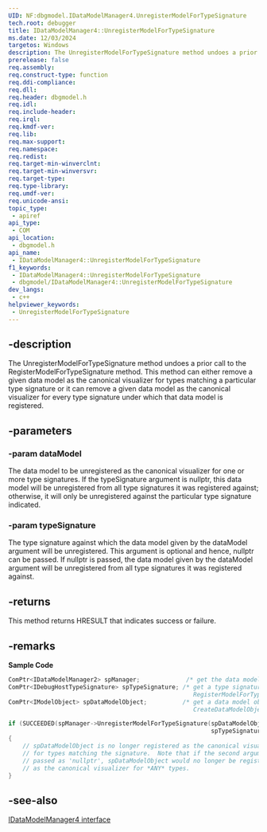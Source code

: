 ```yaml
---
UID: NF:dbgmodel.IDataModelManager4.UnregisterModelForTypeSignature
tech.root: debugger
title: IDataModelManager4::UnregisterModelForTypeSignature
ms.date: 12/03/2024
targetos: Windows
description: The UnregisterModelForTypeSignature method undoes a prior call to the RegisterModelForTypeSignature method.
prerelease: false
req.assembly: 
req.construct-type: function
req.ddi-compliance: 
req.dll: 
req.header: dbgmodel.h
req.idl: 
req.include-header: 
req.irql: 
req.kmdf-ver: 
req.lib: 
req.max-support: 
req.namespace: 
req.redist: 
req.target-min-winverclnt: 
req.target-min-winversvr: 
req.target-type: 
req.type-library: 
req.umdf-ver: 
req.unicode-ansi: 
topic_type:
 - apiref
api_type:
 - COM
api_location:
 - dbgmodel.h
api_name:
 - IDataModelManager4::UnregisterModelForTypeSignature
f1_keywords:
 - IDataModelManager4::UnregisterModelForTypeSignature
 - dbgmodel/IDataModelManager4::UnregisterModelForTypeSignature
dev_langs:
 - c++
helpviewer_keywords:
 - UnregisterModelForTypeSignature
---
```


## -description

The UnregisterModelForTypeSignature method undoes a prior call to the RegisterModelForTypeSignature method. This method can either remove a given data model as the canonical visualizer for types matching a particular type signature or it can remove a given data model as the canonical visualizer for every type signature under which that data model is registered.

## -parameters

### -param dataModel

The data model to be unregistered as the canonical visualizer for one or more type signatures. If the typeSignature argument is nullptr, this data model will be unregistered from all type signatures it was registered against; otherwise, it will only be unregistered against the particular type signature indicated.

### -param typeSignature

The type signature against which the data model given by the dataModel argument will be unregistered. This argument is optional and hence, nullptr can be passed. If nullptr is passed, the data model given by the dataModel argument will be unregistered from all type signatures it was registered against.

## -returns

This method returns HRESULT that indicates success or failure.

## -remarks

**Sample Code**

```cpp
ComPtr<IDataModelManager2> spManager;             /* get the data model manager */
ComPtr<IDebugHostTypeSignature> spTypeSignature; /* get a type signature (see
                                                    RegisterModelForTypeSignature) */
ComPtr<IModelObject> spDataModelObject;          /* get a data model object (see
                                                    CreateDataModelObject) */

if (SUCCEEDED(spManager->UnregisterModelForTypeSignature(spDataModelObject.Get(),
                                                         spTypeSignature.Get())))
{
    // spDataModelObject is no longer registered as the canonical visualizer
    // for types matching the signature.  Note that if the second argument were 
    // passed as 'nullptr', spDataModelObject would no longer be registered 
    // as the canonical visualizer for *ANY* types.
}
```

## -see-also

[IDataModelManager4 interface](nn-dbgmodel-idatamodelmanager4.md)
